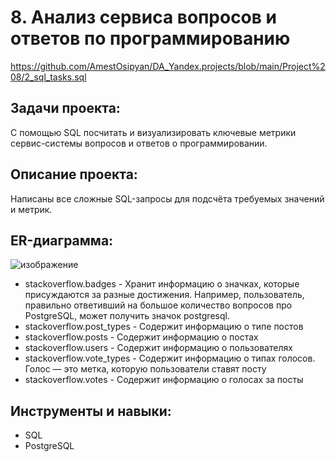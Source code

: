 # 8. Анализ сервиса вопросов и ответов по программированию
https://github.com/AmestOsipyan/DA_Yandex.projects/blob/main/Project%208/2_sql_tasks.sql


## Задачи проекта:
С помощью SQL посчитать и визуализировать ключевые метрики сервис-системы вопросов и ответов о программировании.

## Описание проекта:
Написаны все сложные SQL-запросы для подсчёта требуемых значений и метрик.

## ER-диаграмма:
![изображение](https://github.com/AmestOsipyan/DA_Yandex.projects/assets/139769461/6abf632b-2b89-4c65-a284-26a76c3a7414)

- stackoverflow.badges - Хранит информацию о значках, которые присуждаются за разные достижения.
Например, пользователь, правильно ответивший на большое количество вопросов
про PostgreSQL, может получить значок postgresql.
- stackoverflow.post_types - Содержит информацию о типе постов
- stackoverflow.posts - Содержит информацию о постах
- stackoverflow.users - Содержит информацию о пользователях
- stackoverflow.vote_types - Содержит информацию о типах голосов. Голос — это метка, которую пользователи ставят посту
- stackoverflow.votes - Содержит информацию о голосах за посты

## Инструменты и навыки:
- SQL
- PostgreSQL
